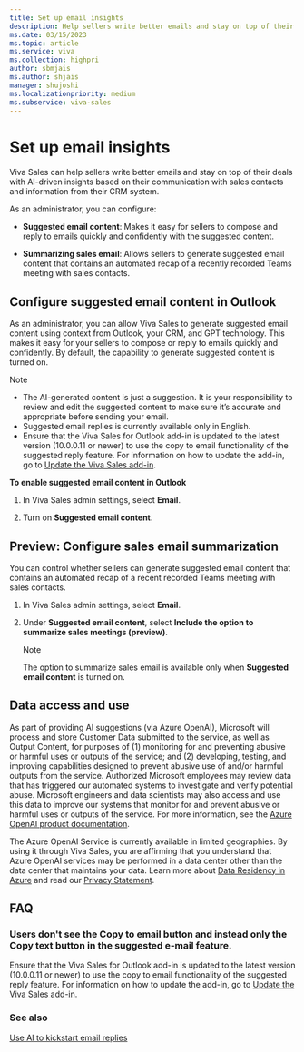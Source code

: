 ```yaml
---
title: Set up email insights
description: Help sellers write better emails and stay on top of their deals with AI-driven insights.
ms.date: 03/15/2023
ms.topic: article
ms.service: viva
ms.collection: highpri
author: sbmjais
ms.author: shjais
manager: shujoshi
ms.localizationpriority: medium
ms.subservice: viva-sales
---
```


# Set up email insights

Viva Sales can help sellers write better emails and stay on top of their deals with AI-driven insights based on their communication with sales contacts and information from their CRM system.

As an administrator, you can configure:

- **Suggested email content**: Makes it easy for sellers to compose and reply to emails quickly and confidently with the suggested content.

- **Summarizing sales email**: Allows sellers to generate suggested email content that contains an automated recap of a recently recorded Teams meeting with sales contacts.


## Configure suggested email content in Outlook

As an administrator, you can allow Viva Sales to generate suggested email content using context from Outlook, your CRM, and GPT technology. This makes it easy for your sellers to compose or reply to emails quickly and confidently. By default, the capability to generate suggested content is turned on.

> [!NOTE]
> - The AI-generated content is just a suggestion. It is your responsibility to review and edit the suggested content to make sure it’s accurate and appropriate before sending your email.
> - Suggested email replies is currently available only in English.
> -  Ensure that the Viva Sales for Outlook add-in is updated to the latest version (10.0.0.11 or newer) to use the copy to email functionality of the suggested reply feature. For information on how to update the add-in, go to [Update the Viva Sales add-in](install-viva-sales-as-an-integrated-app.md#update-the-viva-sales-add-in).

**To enable suggested email content in Outlook**

1.  In Viva Sales admin settings, select **Email**.

2.  Turn on **Suggested email content**.

## Preview: Configure sales email summarization

You can control whether sellers can generate suggested email content that contains an automated recap of a recent recorded Teams meeting with sales contacts.

1. In Viva Sales admin settings, select **Email**.

2. Under **Suggested email content**, select **Include the option to summarize sales meetings (preview)**.

    > [!NOTE]
    > The option to summarize sales email is available only when **Suggested email content** is turned on.

## Data access and use

As part of providing AI suggestions (via Azure OpenAI), Microsoft will process and store Customer Data submitted to the service, as well as Output Content, for purposes of (1) monitoring for and preventing abusive or harmful uses or outputs of the service; and (2) developing, testing, and improving capabilities designed to prevent abusive use of and/or harmful outputs from the service. Authorized Microsoft employees may review data that has triggered our automated systems to investigate and verify potential abuse. Microsoft engineers and data scientists may also access and use this data to improve our systems that monitor for and prevent abusive or harmful uses or outputs of the service. For more information, see the [Azure OpenAI product documentation](/legal/cognitive-services/openai/data-privacy).

The Azure OpenAI Service is currently available in limited geographies. By using it through Viva Sales, you are affirming that you understand that Azure OpenAI services may be performed in a data center other than the data center that maintains your data. Learn more about [Data Residency in Azure](https://azure.microsoft.com/explore/global-infrastructure/data-residency/#overview) and read our [Privacy Statement](https://go.microsoft.com/fwlink/?LinkId=521839).

## FAQ

### Users don't see the **Copy to email** button and instead only the **Copy text** button in the suggested e-mail feature.

Ensure that the Viva Sales for Outlook add-in is updated to the latest version (10.0.0.11 or newer) to use the copy to email functionality of the suggested reply feature. For information on how to update the add-in, go to [Update the Viva Sales add-in](install-viva-sales-as-an-integrated-app.md#update-the-viva-sales-add-in).

### See also

[Use AI to kickstart email replies](https://support.microsoft.com/topic/use-ai-to-kickstart-email-replies-148708be-e1f9-477c-baba-0b4dd4b7abef)

